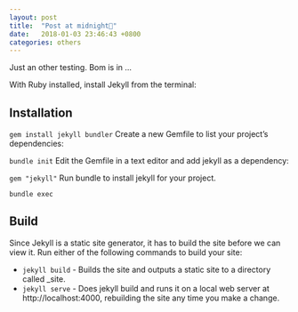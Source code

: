 ```yaml
---
layout: post
title:  "Post at midnight🤩"
date:   2018-01-03 23:46:43 +0800
categories: others
---
```

Just an other testing.
Bom is in ...

With Ruby installed, install Jekyll from the terminal:

## Installation
`gem install jekyll bundler`
Create a new Gemfile to list your project’s dependencies:

`bundle init`
Edit the Gemfile in a text editor and add jekyll as a dependency:

`gem "jekyll"`
Run bundle to install jekyll for your project.

`bundle exec`

## Build

Since Jekyll is a static site generator, it has to build the site before we can view it. Run either of the following commands to build your site:

- `jekyll build` - Builds the site and outputs a static site to a directory called _site.
- `jekyll serve` - Does jekyll build and runs it on a local web server at http://localhost:4000, rebuilding the site any time you make a change.
